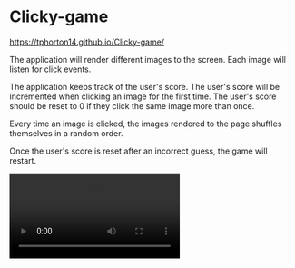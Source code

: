 # Clicky-game

https://tphorton14.github.io/Clicky-game/

The application will render different images to the screen. Each image will listen for click events.

The application keeps track of the user's score. The user's score will be incremented when clicking an image for the first time. The user's score should be reset to 0 if they click the same image more than once.

Every time an image is clicked, the images rendered to the page shuffles themselves in a random order.

Once the user's score is reset after an incorrect guess, the game will restart.

![Image of Yaktocat](https://github.com/Tphorton14/Clicky-game/blob/master/video/Clicky_Game.mkv)
